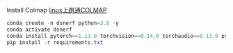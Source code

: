 Install Colmap [linux上跑通COLMAP](https://zhuanlan.zhihu.com/p/526135749)

```powershell
conda create -n dsnerf python=3.8 -y
conda activate dsnerf
conda install pytorch==1.13.0 torchvision==0.14.0 torchaudio==0.13.0 pytorch-cuda=11.7 -c pytorch -c nvidia
pip install -r requirements.txt
```